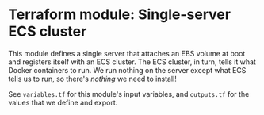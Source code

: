 # Terraform module: Single-server ECS cluster

This module defines a single server that attaches an EBS volume at boot
and registers itself with an ECS cluster.  The ECS cluster, in turn, tells
it what Docker containers to run.  We run nothing on the server except what
ECS tells us to run, so there's _nothing_ we need to install!

See `variables.tf` for this module's input variables, and `outputs.tf` for
the values that we define and export.
